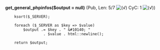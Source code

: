 **get_general_phpinfos($output = null)** (Pub, Len: 5/7 ![(&radic;)](https://raw.github.com/TheB3Rt0z/schrimp/master/.inc/img/icon_16x16_green_ok.png "") CyC: 1 ![(&radic;)](https://raw.github.com/TheB3Rt0z/schrimp/master/.inc/img/icon_16x16_green_ok.png ""))  
  
        ksort($_SERVER);

        foreach ($_SERVER as $key => $value)
            $output .= $key . " &#10140; "
                     . $value . html::newline();

        return $output;
